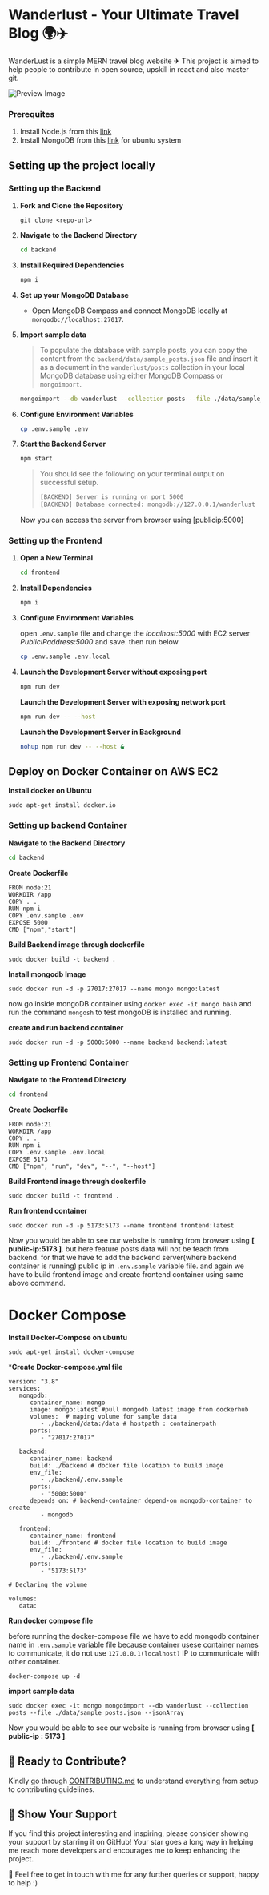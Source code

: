 # Wanderlust - Your Ultimate Travel Blog 🌍✈️

WanderLust is a simple MERN travel blog website ✈ This project is aimed to help people to contribute in open source, upskill in react and also master git.

![Preview Image](https://github.com/krishnaacharyaa/wanderlust/assets/116620586/17ba9da6-225f-481d-87c0-5d5a010a9538)

### Prerequites
1. Install Node.js from this [link](https://nodejs.org/en/download/package-manager)
2. Install MongoDB from this [link](https://www.mongodb.com/docs/manual/tutorial/install-mongodb-on-ubuntu/) for ubuntu system

## Setting up the project locally

### Setting up the Backend

1. **Fork and Clone the Repository**
   ```
   git clone <repo-url>
   ```

2. **Navigate to the Backend Directory**

   ```bash
   cd backend
   ```

3. **Install Required Dependencies**

   ```bash
   npm i
   ```

4. **Set up your MongoDB Database**

   - Open MongoDB Compass and connect MongoDB locally at `mongodb://localhost:27017`.

5. **Import sample data**

   > To populate the database with sample posts, you can copy the content from the `backend/data/sample_posts.json` file and insert it as a document in the `wanderlust/posts` collection in your local MongoDB database using either MongoDB Compass or `mongoimport`.

   ```bash
   mongoimport --db wanderlust --collection posts --file ./data/sample_posts.json --jsonArray
   ```

6. **Configure Environment Variables**

   ```bash
   cp .env.sample .env
   ```

7. **Start the Backend Server**

   ```bash
   npm start
   ```

   > You should see the following on your terminal output on successful setup.
   >
   > ```bash
   > [BACKEND] Server is running on port 5000
   > [BACKEND] Database connected: mongodb://127.0.0.1/wanderlust
   > ```
   
   Now you can access the server from browser using [publicip:5000]

### Setting up the Frontend

1. **Open a New Terminal**

   ```bash
   cd frontend
   ```

2. **Install Dependencies**

   ```bash
   npm i
   ```

3. **Configure Environment Variables**
   

   open `.env.sample` file and change the _localhost:5000_ with EC2 server _PublicIPaddress:5000_ and save. then run below


   ```bash
   cp .env.sample .env.local
   ```

5. **Launch the Development Server without exposing port**

   ```bash
   npm run dev
   ```
   **Launch the Development Server with exposing network port**

   ```bash
   npm run dev -- --host
   ```
   **Launch the Development Server in Background**
   ```bash
   nohup npm run dev -- --host &
   ```


## Deploy on Docker Container on AWS EC2

   **Install docker on Ubuntu**
   ```
   sudo apt-get install docker.io
   ```
### Setting up backend Container

   **Navigate to the Backend Directory**

   ```bash
   cd backend
   ```

   **Create Dockerfile**
   ```
   FROM node:21
   WORKDIR /app
   COPY . .
   RUN npm i
   COPY .env.sample .env
   EXPOSE 5000
   CMD ["npm","start"]
   ```
   **Build Backend image through dockerfile**
   ```
   sudo docker build -t backend .
   ```
   **Install mongodb Image**
   ```
   sudo docker run -d -p 27017:27017 --name mongo mongo:latest
   ```
   now go inside mongoDB container using `docker exec -it mongo bash` and run the command `mongosh` to test mongoDB is installed and running.

   **create and run backend container**
   ```
   sudo docker run -d -p 5000:5000 --name backend backend:latest
   ```
### Setting up Frontend Container

   **Navigate to the Frontend Directory**

   ```bash
   cd frontend
   ```
   **Create Dockerfile**
   ```
   FROM node:21
   WORKDIR /app
   COPY . .
   RUN npm i
   COPY .env.sample .env.local
   EXPOSE 5173
   CMD ["npm", "run", "dev", "--", "--host"] 
   ```
   **Build Frontend image through dockerfile**
   ```
   sudo docker build -t frontend .
   ```
   **Run frontend container**
   ```
   sudo docker run -d -p 5173:5173 --name frontend frontend:latest
   ```
   Now you would be able to see our website is running from browser using **[ public-ip:5173 ]**. but here feature posts data will not be feach from backend. for that we have to add the backend server(where backend container is running) public ip in `.env.sample` variable file. and again we have to build frontend image and create frontend container using same above command.
   
# Docker Compose

   **Install Docker-Compose on ubuntu**
   ```
   sudo apt-get install docker-compose
   ```
   ***Create Docker-compose.yml file**

   ```
   version: "3.8"
   services:
      mongodb:
         container_name: mongo
         image: mongo:latest #pull mongodb latest image from dockerhub
         volumes:  # maping volume for sample data
            - ./backend/data:/data # hostpath : containerpath
         ports:
            - "27017:27017"

      backend:
         container_name: backend
         build: ./backend # docker file location to build image
         env_file:
            - ./backend/.env.sample
         ports:
            - "5000:5000"
         depends_on: # backend-container depend-on mongodb-container to create
            - mongodb

      frontend:
         container_name: frontend
         build: ./frontend # docker file location to build image
         env_file:
            - ./backend/.env.sample
         ports:
            - "5173:5173"

   # Declaring the volume

   volumes:
      data:

   ```

   **Run docker compose file**
   
   before running the docker-compose file we have to add mongodb container name in `.env.sample` variable file because container usese container names to communicate, it do not use `127.0.0.1(localhost)` IP to communicate with other container. 
   
   ```
   docker-compose up -d
   ```

   **import sample data**
   ```
   sudo docker exec -it mongo mongoimport --db wanderlust --collection posts --file ./data/sample_posts.json --jsonArray
   ```

   Now you would be able to see our website is running from browser using **[ public-ip : 5173 ]**.


## 🌟 Ready to Contribute?

Kindly go through [CONTRIBUTING.md](https://github.com/krishnaacharyaa/wanderlust/blob/main/.github/CONTRIBUTING.md) to understand everything from setup to contributing guidelines.

## 💖 Show Your Support

If you find this project interesting and inspiring, please consider showing your support by starring it on GitHub! Your star goes a long way in helping me reach more developers and encourages me to keep enhancing the project.

🚀 Feel free to get in touch with me for any further queries or support, happy to help :)
